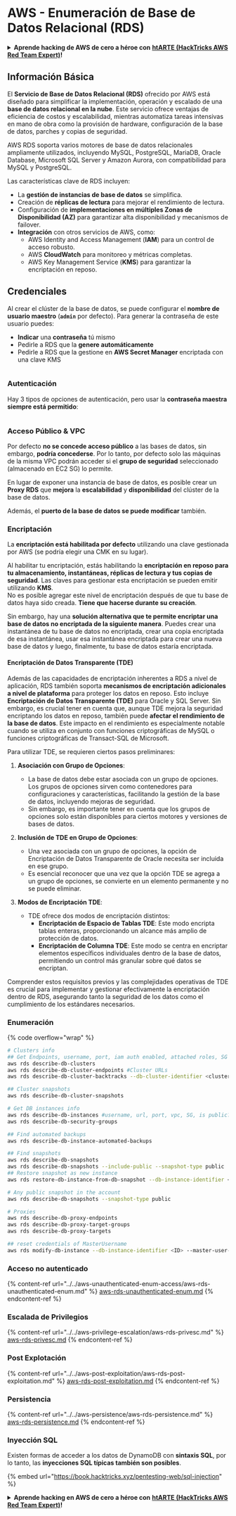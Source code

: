 # AWS - Enumeración de Base de Datos Relacional (RDS)

<details>

<summary><strong>Aprende hacking de AWS de cero a héroe con</strong> <a href="https://training.hacktricks.xyz/courses/arte"><strong>htARTE (HackTricks AWS Red Team Expert)</strong></a><strong>!</strong></summary>

Otras formas de apoyar a HackTricks:

* Si quieres ver a tu **empresa anunciada en HackTricks** o **descargar HackTricks en PDF**, consulta los [**PLANES DE SUSCRIPCIÓN**](https://github.com/sponsors/carlospolop)!
* Consigue el [**merchandising oficial de PEASS & HackTricks**](https://peass.creator-spring.com)
* Descubre [**La Familia PEASS**](https://opensea.io/collection/the-peass-family), nuestra colección de [**NFTs**](https://opensea.io/collection/the-peass-family) exclusivos
* **Únete al** 💬 [**grupo de Discord**](https://discord.gg/hRep4RUj7f) o al [**grupo de telegram**](https://t.me/peass) o **sígueme** en **Twitter** 🐦 [**@carlospolopm**](https://twitter.com/carlospolopm)**.**
* **Comparte tus trucos de hacking enviando PRs a los repositorios de github de** [**HackTricks**](https://github.com/carlospolop/hacktricks) y [**HackTricks Cloud**](https://github.com/carlospolop/hacktricks-cloud).

</details>

## Información Básica

El **Servicio de Base de Datos Relacional (RDS)** ofrecido por AWS está diseñado para simplificar la implementación, operación y escalado de una **base de datos relacional en la nube**. Este servicio ofrece ventajas de eficiencia de costos y escalabilidad, mientras automatiza tareas intensivas en mano de obra como la provisión de hardware, configuración de la base de datos, parches y copias de seguridad.

AWS RDS soporta varios motores de base de datos relacionales ampliamente utilizados, incluyendo MySQL, PostgreSQL, MariaDB, Oracle Database, Microsoft SQL Server y Amazon Aurora, con compatibilidad para MySQL y PostgreSQL.

Las características clave de RDS incluyen:

- La **gestión de instancias de base de datos** se simplifica.
- Creación de **réplicas de lectura** para mejorar el rendimiento de lectura.
- Configuración de **implementaciones en múltiples Zonas de Disponibilidad (AZ)** para garantizar alta disponibilidad y mecanismos de failover.
- **Integración** con otros servicios de AWS, como:
  - AWS Identity and Access Management (**IAM**) para un control de acceso robusto.
  - AWS **CloudWatch** para monitoreo y métricas completas.
  - AWS Key Management Service (**KMS**) para garantizar la encriptación en reposo.

## Credenciales

Al crear el clúster de la base de datos, se puede configurar el **nombre de usuario maestro** (**`admin`** por defecto). Para generar la contraseña de este usuario puedes:

* **Indicar** una **contraseña** tú mismo
* Pedirle a RDS que la **genere automáticamente**
* Pedirle a RDS que la gestione en **AWS Secret Manager** encriptada con una clave KMS

<figure><img src="../../../../.gitbook/assets/image (18) (1).png" alt=""><figcaption></figcaption></figure>

### Autenticación

Hay 3 tipos de opciones de autenticación, pero usar la **contraseña maestra siempre está permitido**:

<figure><img src="../../../../.gitbook/assets/image (19) (2).png" alt=""><figcaption></figcaption></figure>

### Acceso Público & VPC

Por defecto **no se concede acceso público** a las bases de datos, sin embargo, **podría concederse**. Por lo tanto, por defecto solo las máquinas de la misma VPC podrán acceder si el **grupo de seguridad** seleccionado (almacenado en EC2 SG) lo permite.

En lugar de exponer una instancia de base de datos, es posible crear un **Proxy RDS** que **mejora** la **escalabilidad** y **disponibilidad** del clúster de la base de datos.

Además, el **puerto de la base de datos se puede modificar** también.

### Encriptación

La **encriptación está habilitada por defecto** utilizando una clave gestionada por AWS (se podría elegir una CMK en su lugar).

Al habilitar tu encriptación, estás habilitando la **encriptación en reposo para tu almacenamiento, instantáneas, réplicas de lectura y tus copias de seguridad**. Las claves para gestionar esta encriptación se pueden emitir utilizando **KMS**.\
No es posible agregar este nivel de encriptación después de que tu base de datos haya sido creada. **Tiene que hacerse durante su creación**.

Sin embargo, hay una **solución alternativa que te permite encriptar una base de datos no encriptada de la siguiente manera**. Puedes crear una instantánea de tu base de datos no encriptada, crear una copia encriptada de esa instantánea, usar esa instantánea encriptada para crear una nueva base de datos y luego, finalmente, tu base de datos estaría encriptada.

#### Encriptación de Datos Transparente (TDE)

Además de las capacidades de encriptación inherentes a RDS a nivel de aplicación, RDS también soporta **mecanismos de encriptación adicionales a nivel de plataforma** para proteger los datos en reposo. Esto incluye **Encriptación de Datos Transparente (TDE)** para Oracle y SQL Server. Sin embargo, es crucial tener en cuenta que, aunque TDE mejora la seguridad encriptando los datos en reposo, también puede **afectar el rendimiento de la base de datos**. Este impacto en el rendimiento es especialmente notable cuando se utiliza en conjunto con funciones criptográficas de MySQL o funciones criptográficas de Transact-SQL de Microsoft.

Para utilizar TDE, se requieren ciertos pasos preliminares:

1. **Asociación con Grupo de Opciones**:
   - La base de datos debe estar asociada con un grupo de opciones. Los grupos de opciones sirven como contenedores para configuraciones y características, facilitando la gestión de la base de datos, incluyendo mejoras de seguridad.
   - Sin embargo, es importante tener en cuenta que los grupos de opciones solo están disponibles para ciertos motores y versiones de bases de datos.

2. **Inclusión de TDE en Grupo de Opciones**:
   - Una vez asociada con un grupo de opciones, la opción de Encriptación de Datos Transparente de Oracle necesita ser incluida en ese grupo.
   - Es esencial reconocer que una vez que la opción TDE se agrega a un grupo de opciones, se convierte en un elemento permanente y no se puede eliminar.

3. **Modos de Encriptación TDE**:
   - TDE ofrece dos modos de encriptación distintos:
     - **Encriptación de Espacio de Tablas TDE**: Este modo encripta tablas enteras, proporcionando un alcance más amplio de protección de datos.
     - **Encriptación de Columna TDE**: Este modo se centra en encriptar elementos específicos individuales dentro de la base de datos, permitiendo un control más granular sobre qué datos se encriptan.

Comprender estos requisitos previos y las complejidades operativas de TDE es crucial para implementar y gestionar efectivamente la encriptación dentro de RDS, asegurando tanto la seguridad de los datos como el cumplimiento de los estándares necesarios.

### Enumeración

{% code overflow="wrap" %}
```bash
# Clusters info
## Get Endpoints, username, port, iam auth enabled, attached roles, SG
aws rds describe-db-clusters
aws rds describe-db-cluster-endpoints #Cluster URLs
aws rds describe-db-cluster-backtracks --db-cluster-identifier <cluster-name>

## Cluster snapshots
aws rds describe-db-cluster-snapshots

# Get DB instances info
aws rds describe-db-instances #username, url, port, vpc, SG, is public?
aws rds describe-db-security-groups

## Find automated backups
aws rds describe-db-instance-automated-backups

## Find snapshots
aws rds describe-db-snapshots
aws rds describe-db-snapshots --include-public --snapshot-type public
## Restore snapshot as new instance
aws rds restore-db-instance-from-db-snapshot --db-instance-identifier <ID> --db-snapshot-identifier <ID> --availability-zone us-west-2a

# Any public snapshot in the account
aws rds describe-db-snapshots --snapshot-type public

# Proxies
aws rds describe-db-proxy-endpoints
aws rds describe-db-proxy-target-groups
aws rds describe-db-proxy-targets

## reset credentials of MasterUsername
aws rds modify-db-instance --db-instance-identifier <ID> --master-user-password <NewPassword> --apply-immediately
```
### Acceso no autenticado

{% content-ref url="../../aws-unauthenticated-enum-access/aws-rds-unauthenticated-enum.md" %}
[aws-rds-unauthenticated-enum.md](../../aws-unauthenticated-enum-access/aws-rds-unauthenticated-enum.md)
{% endcontent-ref %}

### Escalada de Privilegios

{% content-ref url="../../aws-privilege-escalation/aws-rds-privesc.md" %}
[aws-rds-privesc.md](../../aws-privilege-escalation/aws-rds-privesc.md)
{% endcontent-ref %}

### Post Explotación

{% content-ref url="../../aws-post-exploitation/aws-rds-post-exploitation.md" %}
[aws-rds-post-exploitation.md](../../aws-post-exploitation/aws-rds-post-exploitation.md)
{% endcontent-ref %}

### Persistencia

{% content-ref url="../../aws-persistence/aws-rds-persistence.md" %}
[aws-rds-persistence.md](../../aws-persistence/aws-rds-persistence.md)
{% endcontent-ref %}

### Inyección SQL

Existen formas de acceder a los datos de DynamoDB con **sintaxis SQL**, por lo tanto, las **inyecciones SQL típicas también son posibles**.

{% embed url="https://book.hacktricks.xyz/pentesting-web/sql-injection" %}

<details>

<summary><strong>Aprende hacking en AWS de cero a héroe con</strong> <a href="https://training.hacktricks.xyz/courses/arte"><strong>htARTE (HackTricks AWS Red Team Expert)</strong></a><strong>!</strong></summary>

Otras formas de apoyar a HackTricks:

* Si quieres ver a tu **empresa anunciada en HackTricks** o **descargar HackTricks en PDF** revisa los [**PLANES DE SUSCRIPCIÓN**](https://github.com/sponsors/carlospolop)!
* Consigue el [**merchandising oficial de PEASS & HackTricks**](https://peass.creator-spring.com)
* Descubre [**La Familia PEASS**](https://opensea.io/collection/the-peass-family), nuestra colección de [**NFTs exclusivos**](https://opensea.io/collection/the-peass-family)
* **Únete al** 💬 [**grupo de Discord**](https://discord.gg/hRep4RUj7f) o al [**grupo de telegram**](https://t.me/peass) o **sigue** a **Twitter** 🐦 [**@carlospolopm**](https://twitter.com/carlospolopm)**.**
* **Comparte tus trucos de hacking enviando PRs a los repositorios de GitHub** [**HackTricks**](https://github.com/carlospolop/hacktricks) y [**HackTricks Cloud**](https://github.com/carlospolop/hacktricks-cloud).

</details>
